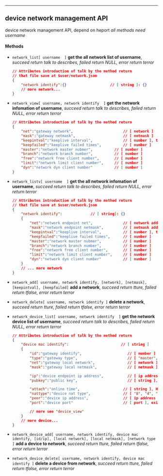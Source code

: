 
***
## device network management API
device network management API, depend on heport
*all methods need username*

#### **Methods**

+ `network_list[ username  ]` **get the all network list of username**, *succeed return talk to describes, failed return NULL, error return terror*
    ```json
    // Attributes introduction of talk by the method return  
    // that file save at $user/network.json
    {
        "network identify":{}                    // [ string ]: {}
        // more network...
    }
    ```

+ `network_view[ username, network identify  ]` **get the network infomation of username**, *succeed return talk to describes, failed return NULL, error return terror*
    ```json
    // Attributes introduction of talk by the method return  
    {
        "net":"gateway network",                       // [ network ]
        "mask":"gateway netmask",                      // [ netmask ]
        "keepintval":"keeplive interval",              // [ number ], the unit is second
        "keepfailed":"keeplive failed times",          // [ number ]
        "master":"network master nubmer",          // [ number ]
        "branch":"network branch number",          // [ number ]
        "free":"network free client number",       // [ number ]
        "limit":"network limit client number",     // [ number ]
        "dyn":"network dyn client number"          // [ number ]
    }
    ```

+ `network_listv[ username  ]` **get the all network infomation of username**, *succeed return talk to describes, failed return NULL, error return terror*
    ```json
    // Attributes introduction of talk by the method return  
    // that file save at $user/network.json
    {
        "network identify":             // [ string]: {}
        {
            "net":"network endpoint net",              // [ network address ]
            "mask":"network endpoint netmask",         // [ netmask address ]
            "keepintval":"keeplive interval",          // [ number ], the unit is second
            "keepfailed":"keeplive failed times",      // [ number ]
            "master":"network master nubmer",          // [ number ]
            "branch":"network branch number",          // [ number ]
            "free":"network free client number",       // [ number ]
            "limit":"network limit client number",     // [ number ]
            "dyn":"network dyn client number"          // [ number ]
        }
        // ... more network
    }
    ```

+ `network_add[ username, network identify, [network], [netmask], [keepintval], [keepfailed]` **add a network**, *succeed return tture, failed return tfalse, error return terror*

+ `network_delete[ username, network identify ]` **delete a network**, *succeed return tture, failed return tfalse, error return terror*



+ `network_device_list[ username, network identify  ]` **get the network device list of username**, *succeed return talk to describes, failed return NULL, error return terror*
    ```json
    // Attributes introduction of talk by the method return  
    {
        "device mac identify":                        // [ string ]  
        {
            "id":"gateway identify",                     // [ number ]
            "type":"gateway type",                       // [ "master", "branch" ]
            "net":"gateway local network",               // [ network ]
            "mask":"gateway local netmask",              // [ netmask ]

            "ip":"device endpoint ip address",           // [ ip address ]
            "pubkey":"public key",                       // [ string ], exist when device attach

            "attach":"online time",                    // [ string ], HH:MM:SS:DAY, exist when device attach
            "nattype":"device nat type",               // [ "8", "4", "2", "1" ], exist when device attach
            "peer":"device ip address",                // [ ip address ], exist when device attach
            "port":"device port"                       // [ port ], exist when device attach

            // more see "device_view"
        }
        // more device...
    }
    ```

+ `network_device_add[ username, network identify, device mac identify, [id/ip], [local network], [local netmask], [network type ]` **add a device to network**, *succeed return tture, failed return tfalse, error return terror*

+ `network_device_delete[ username, network identify, device mac identify ]` **delete a device from network**, *succeed return tture, failed return tfalse, error return terror*


